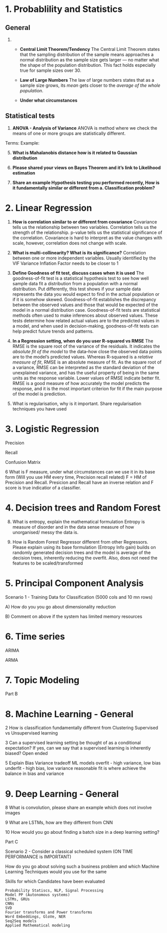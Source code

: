 
# 1. Probablility and Statistics
## General
1. - **Central Limit Theorem/Tendency**
The Central Limit Theorem states that the sampling distribution of the sample means approaches a normal distribution as the sample size gets larger — no matter what the shape of the population distribution. This fact holds especially true for sample sizes over 30. 

   - **Law of Large Numbers**
The law of large numbers states that as a sample size grows, its *mean* gets closer to the *average of the whole population*.


   - **Under what circumstances**
## Statistical tests
1. **ANOVA - Analysis of Variance** 
ANOVA is method where we check the means of one or more groups are statistically different.

Terms:
Example: 

5. **What is Mahalanobis distance how is it related to Gaussian distribution**

7. **Please shared your views on Bayes Theorem and it’s link to Likelihood estimation**

9. **Share an example Hypothesis testing you performed recently, How is it fundamentally similar or different from a. Classification problem?**


# 2. Linear Regression
1. **How is correlation similar to or different from covariance**
Covariance tells us the relationship between two variables. Correlation tells us the strength of the relationship. p-value tells us the statistical significance of the correlation. 
Covariance is hard to interpret as the value changes with scale, however, correlation does not change with scale.

6. **What is multi-collinearity? What is its significance?**
Correlation between one or more independent variables. Usually identified by the VIF Variance Inflation Factor needs to be closer to 1

10. **Define Goodness of fit test, discuss cases when it is used**
The goodness-of-fit test is a statistical hypothesis test to see how well sample data fit a distribution from a population with a normal distribution. Put differently, this test shows if your sample data represents the data you would expect to find in the actual population or if it is somehow skewed. Goodness-of-fit establishes the discrepancy between the observed values and those that would be expected of the model in a normal distribution case. Goodness-of-fit tests are statistical methods often used to make inferences about observed values. These tests determine how related actual values are to the predicted values in a model, and when used in decision-making, goodness-of-fit tests can help predict future trends and patterns. 

11. **In a Regression setting, when do you user R-squared vs RMSE**
The RMSE is the square root of the variance of the residuals. It indicates the *absolute fit of the model* to the data–how close the observed data points are to the model’s predicted values. 
Whereas R-squared is a *relative measure of fit*, RMSE is an absolute measure of fit. As the square root of a variance, RMSE can be interpreted as the standard deviation of the unexplained variance, and has the useful property of being in the same units as the response variable. Lower values of RMSE indicate better fit. RMSE is a good measure of how accurately the model predicts the response, and it is the most important criterion for fit if the main purpose of the model is prediction.
7. What is regularisation, why is it important. Share regularisation techniques you have used

# 3. Logistic Regression

Precision

Recall

Confusion Matrix


6 What is F measure, under what circumstances can we use it in its base form (Will you use HM every time, Precision recall related)
F = HM of Precision and Recall. Presicion and Recall have an inverse relation and F score is true indicatior of a classifier.
# 4. Decision trees and Random Forest
8. What is entropy, explain the mathematical formulation
Entropy is measure of disorder and in the data sense measure of how unorganised/ messy the data is.

4. How is Random Forest Regressor different from other Regressors. Please explain using its base formulation (Entropy Info gain)
builds on randomly generated decision trees and the model is average of the decision trees, inherently reducing the overfit. Also, does not need the features to be scaled/transformed


# 5. Principal Component Analysis
Scenario 1 - Training Data for Classification (5000 cols and 10 mn rows)


A) How do you you go about dimensionality reduction

B) Comment on above if the system has limited memory resources

# 6. Time series

ARIMA

ARMA

# 7. Topic Modeling

Part B


# 8. Machine Learning - General

2 How is classification fundamentally different from Clustering
Supervised vs Unsupervised learning

3 Can a supervised learning setting be thought of as a conditional expectation? If yes, can we say that a supervised learning is inherently biased? Open ended

5 Explain Bias Variance tradeoff
ML models overfit - high variance, low bias
underfit - high bias, low variance 
reasonable fit is where achieve the balance in bias and variance

# 9. Deep Learning - General

8 What is convolution, please share an example which does not involve images

9 What are LSTMs, how are they different from CNN

10 How would you go about finding a batch size in a deep learning setting?


Part C





Scenario 2 - Consider a classical scheduled system (ON TIME PERFORMANCE is IMPORTANT)


How do you go about solving such a business problem and which Machine Learning Techniques would you use for the same


Skills for which Candidates have been evaluated


    Probability Statiscs, NLP, Signal Processing
    Model PP (Autonomous systems)
    LSTMs, GRUs
    CNNs
    SVD
    Fourier transforms and Power transforms
    Word Embeddings, GloVe, NER 
    Seq2Seq models
    Applied Mathematical modeling 
